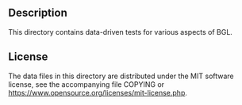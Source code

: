 Description
------------

This directory contains data-driven tests for various aspects of BGL.

License
--------

The data files in this directory are distributed under the MIT software
license, see the accompanying file COPYING or
https://www.opensource.org/licenses/mit-license.php.

